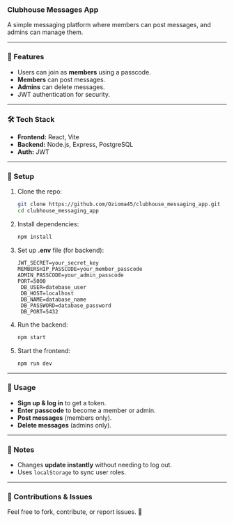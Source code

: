 ### **Clubhouse Messages App**

A simple messaging platform where members can post messages, and admins can manage them.

---

### **🚀 Features**

- Users can join as **members** using a passcode.
- **Members** can post messages.
- **Admins** can delete messages.
- JWT authentication for security.

---

### **🛠 Tech Stack**

- **Frontend:** React, Vite
- **Backend:** Node.js, Express, PostgreSQL
- **Auth:** JWT

---

### **📌 Setup**

1. Clone the repo:
   ```bash
   git clone https://github.com/Ozioma45/clubhouse_messaging_app.git
   cd clubhouse_messaging_app
   ```
2. Install dependencies:
   ```bash
   npm install
   ```
3. Set up **.env** file (for backend):
   ```env
   JWT_SECRET=your_secret_key
   MEMBERSHIP_PASSCODE=your_member_passcode
   ADMIN_PASSCODE=your_admin_passcode
   PORT=5000
    DB_USER=datebase_user
    DB_HOST=localhost
    DB_NAME=database_name
    DB_PASSWORD=database_password
    DB_PORT=5432
   ```
4. Run the backend:
   ```bash
   npm start
   ```
5. Start the frontend:
   ```bash
   npm run dev
   ```

---

### **🎯 Usage**

- **Sign up & log in** to get a token.
- **Enter passcode** to become a member or admin.
- **Post messages** (members only).
- **Delete messages** (admins only).

---

### **📌 Notes**

- Changes **update instantly** without needing to log out.
- Uses `localStorage` to sync user roles.

---

### **📩 Contributions & Issues**

Feel free to fork, contribute, or report issues. 🚀
